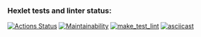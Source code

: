 ### Hexlet tests and linter status:
[![Actions Status](https://github.com/IvanArzamastsev/backend-project-lvl1/workflows/hexlet-check/badge.svg)](https://github.com/IvanArzamastsev/backend-project-lvl1/actions)
[![Maintainability](https://api.codeclimate.com/v1/badges/b09b7aa7f9c73533af9f/maintainability)](https://codeclimate.com/github/IvanArzamastsev/backend-project-lvl1/maintainability)
[![make_test_lint](https://github.com/IvanArzamastsev/backend-project-lvl1/actions/workflows/make_test_lint.yml/badge.svg)](https://github.com/IvanArzamastsev/backend-project-lvl1/actions/workflows/make_test_lint.yml)
[![asciicast](https://asciinema.org/a/kQNDiT1UsRcnoeqq6oEoBPfu4.svg)](https://asciinema.org/a/kQNDiT1UsRcnoeqq6oEoBPfu4)